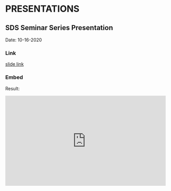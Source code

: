 
# PRESENTATIONS

## SDS Seminar Series Presentation
Date: 10-16-2020
### Link

[slide link](/mbennett_did.html)


### Embed

Result:

<style>
.resp-container {
    position: relative;
    overflow: hidden;
    padding-top: 56.25%;
}

.testiframe {
    position: absolute;
    top: 0;
    left: 0;
    width: 100%;
    height: 100%;
    border: 0;
}
</style>

<div class="resp-container">
    <iframe class="testiframe" src="https://maibennett.github.io/sds_did/mbennett_did.html">
      Oops! Your browser doesn't suppor this.
    </iframe>
</div>

